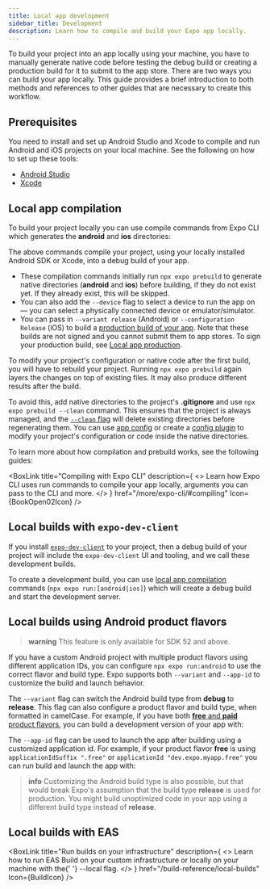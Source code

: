 ```yaml
---
title: Local app development
sidebar_title: Development
description: Learn how to compile and build your Expo app locally.
---
```


To build your project into an app locally using your machine, you have to manually generate native code before testing the debug build or creating a production build for it to submit to the app store. There are two ways you can build your app locally. This guide provides a brief introduction to both methods and references to other guides that are necessary to create this workflow.

## Prerequisites

You need to install and set up Android Studio and Xcode to compile and run Android and iOS projects on your local machine. See the following on how to set up these tools:

- [Android Studio](/get-started/set-up-your-environment/?platform=android&device=physical&mode=development-build&buildEnv=local#set-up-an-android-device-with-a-development-build)
- [Xcode](/get-started/set-up-your-environment/?platform=ios&device=physical&mode=development-build&buildEnv=local#set-up-an-ios-device-with-a-development-build)

## Local app compilation

To build your project locally you can use compile commands from Expo CLI which generates the **android** and **ios** directories:

The above commands compile your project, using your locally installed Android SDK or Xcode, into a debug build of your app.

- These compilation commands initially run `npx expo prebuild` to generate native directories (**android** and **ios**) before building, if they do not exist yet. If they already exist, this will be skipped.
- You can also add the `--device` flag to select a device to run the app on — you can select a physically connected device or emulator/simulator.
- You can pass in `--variant release` (Android) or `--configuration Release` (iOS) to build a [production build of your app](/deploy/build-project/#production-builds-locally). Note that these builds are not signed and you cannot submit them to app stores. To sign your production build, see [Local app production](/guides/local-app-production/).

To modify your project's configuration or native code after the first build, you will have to rebuild your project. Running `npx expo prebuild` again layers the changes on top of existing files. It may also produce different results after the build.

To avoid this, add native directories to the project's **.gitignore** and use `npx expo prebuild --clean` command. This ensures that the project is always managed, and the [`--clean` flag](/workflow/prebuild/#clean) will delete existing directories before regenerating them. You can use [app config](/workflow/configuration/) or create a [config plugin](/config-plugins/introduction/) to modify your project's configuration or code inside the native directories.

To learn more about how compilation and prebuild works, see the following guides:

<BoxLink
  title="Compiling with Expo CLI"
  description={
    <>
      Learn how Expo CLI uses run commands to compile your app locally, arguments you
      can pass to the CLI and more.
    </>
  }
  href="/more/expo-cli/#compiling"
  Icon={BookOpen02Icon}
/>

## Local builds with `expo-dev-client`

If you install [`expo-dev-client`](/develop/development-builds/introduction/#what-is-expo-dev-client) to your project, then a debug build of your project will include the `expo-dev-client` UI and tooling, and we call these development builds.

To create a development build, you can use [local app compilation](#local-app-compilation) commands (`npx expo run:[android|ios]`) which will create a debug build and start the development server.

## Local builds using Android product flavors

> **warning** This feature is only available for SDK 52 and above.

If you have a custom Android project with multiple product flavors using different application IDs, you can configure `npx expo run:android` to use the correct flavor and build type. Expo supports both `--variant` and `--app-id` to customize the build and launch behavior.

The `--variant` flag can switch the Android build type from **debug** to **release**. This flag can also configure a product flavor and build type, when formatted in camelCase. For example, if you have both [**free** and **paid** product flavors](https://developer.android.com/build/build-variants#change-app-id), you can build a development version of your app with:

The `--app-id` flag can be used to launch the app after building using a customized application id. For example, if your product flavor **free** is using `applicationIdSuffix ".free"` or `applicationId "dev.expo.myapp.free"` you can run build and launch the app with:

> **info** Customizing the Android build type is also possible, but that would break Expo's assumption that the build type **release** is used for production. You might build unoptimized code in your app using a different build type instead of **release**.

## Local builds with EAS

<BoxLink
  title="Run builds on your infrastructure"
  description={
    <>
      Learn how to run EAS Build on your custom infrastructure or locally on your machine with the{' '}
      --local flag.
    </>
  }
  href="/build-reference/local-builds"
  Icon={BuildIcon}
/>